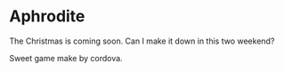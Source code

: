 # Aphrodite

The Christmas is coming soon. Can I make it down in this two weekend?

Sweet game make by cordova.